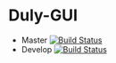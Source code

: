 # Duly-GUI
- Master [![Build Status](https://travis-ci.com/Nicolas-Constanty/Duly-GUI.svg?token=nS1bLRrsrvVj2arQnySY&branch=master)](https://travis-ci.com/Nicolas-Constanty/Duly-GUI)
- Develop [![Build Status](https://travis-ci.com/Nicolas-Constanty/Duly-GUI.svg?token=nS1bLRrsrvVj2arQnySY&branch=develop)](https://travis-ci.com/Nicolas-Constanty/Duly-GUI)
